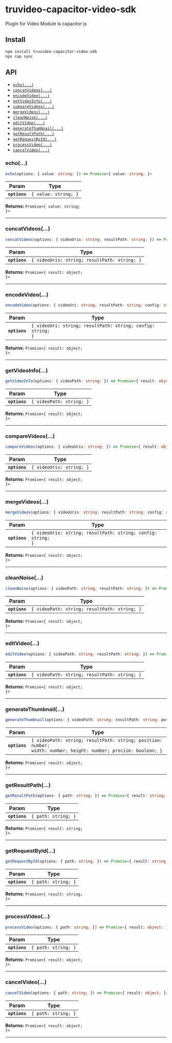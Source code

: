 # truvideo-capacitor-video-sdk

Plugin for Video Module is capacitor js

## Install

```bash
npm install truvideo-capacitor-video-sdk
npx cap sync
```

## API

<docgen-index>

* [`echo(...)`](#echo)
* [`concatVideos(...)`](#concatvideos)
* [`encodeVideo(...)`](#encodevideo)
* [`getVideoInfo(...)`](#getvideoinfo)
* [`compareVideos(...)`](#comparevideos)
* [`mergeVideos(...)`](#mergevideos)
* [`cleanNoise(...)`](#cleannoise)
* [`editVideo(...)`](#editvideo)
* [`generateThumbnail(...)`](#generatethumbnail)
* [`getResultPath(...)`](#getresultpath)
* [`getRequestById(...)`](#getrequestbyid)
* [`processVideo(...)`](#processvideo)
* [`cancelVideo(...)`](#cancelvideo)

</docgen-index>

<docgen-api>
<!--Update the source file JSDoc comments and rerun docgen to update the docs below-->

### echo(...)

```typescript
echo(options: { value: string; }) => Promise<{ value: string; }>
```

| Param         | Type                            |
| ------------- | ------------------------------- |
| **`options`** | <code>{ value: string; }</code> |

**Returns:** <code>Promise&lt;{ value: string; }&gt;</code>

--------------------


### concatVideos(...)

```typescript
concatVideos(options: { videoUris: string; resultPath: string; }) => Promise<{ result: object; }>
```

| Param         | Type                                                    |
| ------------- | ------------------------------------------------------- |
| **`options`** | <code>{ videoUris: string; resultPath: string; }</code> |

**Returns:** <code>Promise&lt;{ result: object; }&gt;</code>

--------------------


### encodeVideo(...)

```typescript
encodeVideo(options: { videoUri: string; resultPath: string; config: string; }) => Promise<{ result: object; }>
```

| Param         | Type                                                                   |
| ------------- | ---------------------------------------------------------------------- |
| **`options`** | <code>{ videoUri: string; resultPath: string; config: string; }</code> |

**Returns:** <code>Promise&lt;{ result: object; }&gt;</code>

--------------------


### getVideoInfo(...)

```typescript
getVideoInfo(options: { videoPath: string; }) => Promise<{ result: object; }>
```

| Param         | Type                                |
| ------------- | ----------------------------------- |
| **`options`** | <code>{ videoPath: string; }</code> |

**Returns:** <code>Promise&lt;{ result: object; }&gt;</code>

--------------------


### compareVideos(...)

```typescript
compareVideos(options: { videoUris: string; }) => Promise<{ result: object; }>
```

| Param         | Type                                |
| ------------- | ----------------------------------- |
| **`options`** | <code>{ videoUris: string; }</code> |

**Returns:** <code>Promise&lt;{ result: object; }&gt;</code>

--------------------


### mergeVideos(...)

```typescript
mergeVideos(options: { videoUris: string; resultPath: string; config: string; }) => Promise<{ result: object; }>
```

| Param         | Type                                                                    |
| ------------- | ----------------------------------------------------------------------- |
| **`options`** | <code>{ videoUris: string; resultPath: string; config: string; }</code> |

**Returns:** <code>Promise&lt;{ result: object; }&gt;</code>

--------------------


### cleanNoise(...)

```typescript
cleanNoise(options: { videoPath: string; resultPath: string; }) => Promise<{ result: object; }>
```

| Param         | Type                                                    |
| ------------- | ------------------------------------------------------- |
| **`options`** | <code>{ videoPath: string; resultPath: string; }</code> |

**Returns:** <code>Promise&lt;{ result: object; }&gt;</code>

--------------------


### editVideo(...)

```typescript
editVideo(options: { videoPath: string; resultPath: string; }) => Promise<{ result: object; }>
```

| Param         | Type                                                    |
| ------------- | ------------------------------------------------------- |
| **`options`** | <code>{ videoPath: string; resultPath: string; }</code> |

**Returns:** <code>Promise&lt;{ result: object; }&gt;</code>

--------------------


### generateThumbnail(...)

```typescript
generateThumbnail(options: { videoPath: string; resultPath: string; position: number; width: number; height: number; precise: boolean; }) => Promise<{ result: object; }>
```

| Param         | Type                                                                                                                       |
| ------------- | -------------------------------------------------------------------------------------------------------------------------- |
| **`options`** | <code>{ videoPath: string; resultPath: string; position: number; width: number; height: number; precise: boolean; }</code> |

**Returns:** <code>Promise&lt;{ result: object; }&gt;</code>

--------------------


### getResultPath(...)

```typescript
getResultPath(options: { path: string; }) => Promise<{ result: string; }>
```

| Param         | Type                           |
| ------------- | ------------------------------ |
| **`options`** | <code>{ path: string; }</code> |

**Returns:** <code>Promise&lt;{ result: string; }&gt;</code>

--------------------


### getRequestById(...)

```typescript
getRequestById(options: { path: string; }) => Promise<{ result: string; }>
```

| Param         | Type                           |
| ------------- | ------------------------------ |
| **`options`** | <code>{ path: string; }</code> |

**Returns:** <code>Promise&lt;{ result: string; }&gt;</code>

--------------------


### processVideo(...)

```typescript
processVideo(options: { path: string; }) => Promise<{ result: object; }>
```

| Param         | Type                           |
| ------------- | ------------------------------ |
| **`options`** | <code>{ path: string; }</code> |

**Returns:** <code>Promise&lt;{ result: object; }&gt;</code>

--------------------


### cancelVideo(...)

```typescript
cancelVideo(options: { path: string; }) => Promise<{ result: object; }>
```

| Param         | Type                           |
| ------------- | ------------------------------ |
| **`options`** | <code>{ path: string; }</code> |

**Returns:** <code>Promise&lt;{ result: object; }&gt;</code>

--------------------

</docgen-api>
